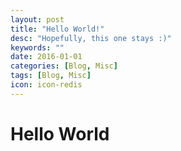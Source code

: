 ```yaml
---
layout: post
title: "Hello World!"
desc: "Hopefully, this one stays :)"
keywords: ""
date: 2016-01-01
categories: [Blog, Misc]
tags: [Blog, Misc]
icon: icon-redis
---
```


# Hello World
